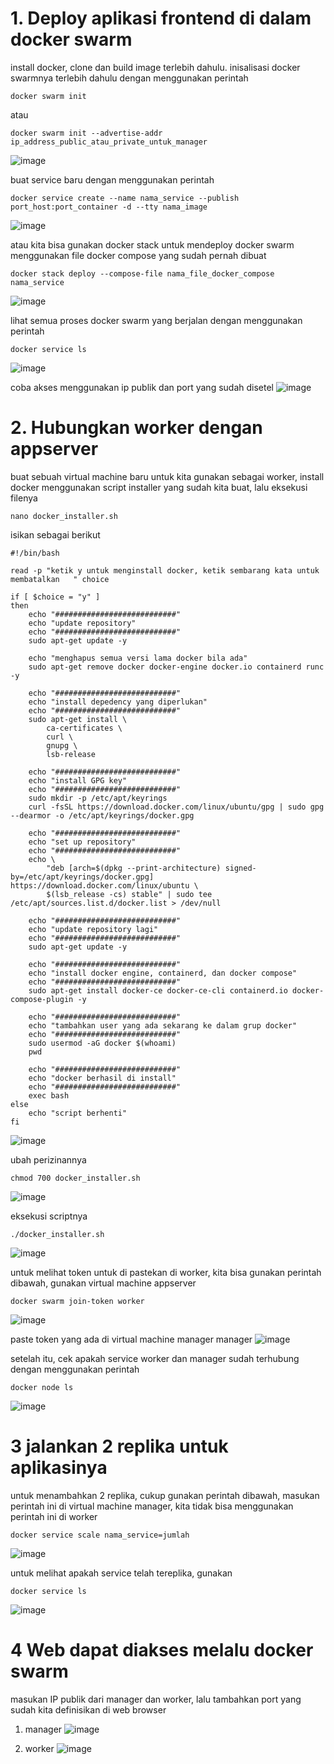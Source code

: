 # 1. Deploy aplikasi frontend di dalam docker swarm

install docker, clone dan build image terlebih dahulu.
inisalisasi docker swarmnya terlebih dahulu dengan menggunakan perintah
```
docker swarm init
```
atau
```
docker swarm init --advertise-addr ip_address_public_atau_private_untuk_manager
```
![image](https://user-images.githubusercontent.com/36489276/205926621-956b3e3c-a070-42c1-bda4-4111cf3d79eb.png)

buat service baru dengan menggunakan perintah
```
docker service create --name nama_service --publish port_host:port_container -d --tty nama_image
```
![image](https://user-images.githubusercontent.com/36489276/206742578-f0af0669-0899-4995-bb71-c2a97c2c1cb5.png)

atau kita bisa gunakan docker stack untuk mendeploy docker swarm menggunakan file docker compose yang sudah pernah dibuat
```
docker stack deploy --compose-file nama_file_docker_compose nama_service
```
![image](https://user-images.githubusercontent.com/36489276/205971156-e2113e9c-1ae7-4d60-81b0-e65fe49a92ab.png)

lihat semua proses docker swarm yang berjalan dengan menggunakan perintah
```
docker service ls
```
![image](https://user-images.githubusercontent.com/36489276/206743336-313b1064-c4ce-4dd3-9ceb-83848e4d06b2.png)

coba akses menggunakan ip publik dan port yang sudah disetel
![image](https://user-images.githubusercontent.com/36489276/206744045-4bfc76ba-bb1e-4633-89c9-195504355b2e.png)

# 2. Hubungkan worker dengan appserver

buat sebuah virtual machine baru untuk kita gunakan sebagai worker, install docker menggunakan script installer yang sudah kita buat, lalu eksekusi filenya
```
nano docker_installer.sh
```

isikan sebagai berikut
```
#!/bin/bash

read -p "ketik y untuk menginstall docker, ketik sembarang kata untuk membatalkan   " choice

if [ $choice = "y" ]
then
    echo "###########################"
    echo "update repository"
    echo "###########################"
    sudo apt-get update -y

    echo "menghapus semua versi lama docker bila ada"
    sudo apt-get remove docker docker-engine docker.io containerd runc -y

    echo "###########################"
    echo "install depedency yang diperlukan"
    echo "###########################"
    sudo apt-get install \
        ca-certificates \
        curl \
        gnupg \
        lsb-release

    echo "###########################"
    echo "install GPG key"
    echo "###########################"
    sudo mkdir -p /etc/apt/keyrings
    curl -fsSL https://download.docker.com/linux/ubuntu/gpg | sudo gpg --dearmor -o /etc/apt/keyrings/docker.gpg

    echo "###########################"
    echo "set up repository"
    echo "###########################"
    echo \
        "deb [arch=$(dpkg --print-architecture) signed-by=/etc/apt/keyrings/docker.gpg] https://download.docker.com/linux/ubuntu \
        $(lsb_release -cs) stable" | sudo tee /etc/apt/sources.list.d/docker.list > /dev/null

    echo "###########################"
    echo "update repository lagi"
    echo "###########################"
    sudo apt-get update -y

    echo "###########################"
    echo "install docker engine, containerd, dan docker compose"
    echo "###########################"
    sudo apt-get install docker-ce docker-ce-cli containerd.io docker-compose-plugin -y

    echo "###########################"
    echo "tambahkan user yang ada sekarang ke dalam grup docker"
    echo "###########################"
    sudo usermod -aG docker $(whoami)
    pwd

    echo "###########################"
    echo "docker berhasil di install"
    echo "###########################"
    exec bash
else
    echo "script berhenti"
fi
```
![image](https://user-images.githubusercontent.com/36489276/206745698-16fe6ef4-c297-4c9a-81df-ac796327b34a.png)

ubah perizinannya
```
chmod 700 docker_installer.sh
```
![image](https://user-images.githubusercontent.com/36489276/206746210-67878c77-80d7-446b-bec8-128ba7d65ada.png)

eksekusi scriptnya
```
./docker_installer.sh
```
![image](https://user-images.githubusercontent.com/36489276/206746093-b4cd5f5b-7347-4015-ad8b-23c4ffc7d90c.png)

untuk melihat token untuk di pastekan di worker, kita bisa gunakan perintah dibawah, gunakan virtual machine appserver
```
docker swarm join-token worker
```
![image](https://user-images.githubusercontent.com/36489276/206746902-ceeabbbe-fd44-45d9-9b4e-8b6d55bad07a.png)

paste token yang ada di virtual machine manager manager
![image](https://user-images.githubusercontent.com/36489276/206747033-f5ce5ad7-6385-42d0-a92f-7b016990fa46.png)

setelah itu, cek apakah service worker dan manager sudah terhubung dengan menggunakan perintah
```
docker node ls
```
![image](https://user-images.githubusercontent.com/36489276/206747714-9be6c758-d526-4d88-bd5f-aed839e4561c.png)

# 3 jalankan 2 replika untuk aplikasinya

untuk menambahkan 2 replika, cukup gunakan perintah dibawah, masukan perintah ini di virtual machine manager, kita tidak bisa menggunakan perintah ini di worker
```
docker service scale nama_service=jumlah
```
![image](https://user-images.githubusercontent.com/36489276/206747543-63e47f30-dbf7-4865-8f32-bb992918c5c0.png)

untuk melihat apakah service telah tereplika, gunakan
```
docker service ls
```
![image](https://user-images.githubusercontent.com/36489276/206747882-beff7766-7813-40ee-9dac-1427108ce14c.png)

# 4 Web dapat diakses melalu docker swarm

masukan IP publik dari manager dan worker, lalu tambahkan port yang sudah kita definisikan di web browser

1. manager 
![image](https://user-images.githubusercontent.com/36489276/206748151-520e7ab0-2333-4431-9899-cef3eea5de87.png)

2. worker
![image](https://user-images.githubusercontent.com/36489276/206748252-6e41ad00-1c72-4b62-9cd6-0b808c0ff0f1.png)




